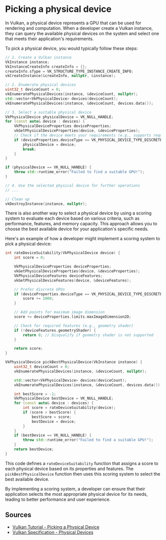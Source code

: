 # Picking a physical device
In Vulkan, a physical device represents a GPU that can be used for rendering and computation. 
When a developer create a Vulkan instance, they can query the available physical devices on the system and select one that meets their application's requirements.

To pick a physical device, you would typically follow these steps:
```cpp
// 1. Create a Vulkan instance
VkInstance instance;
VkInstanceCreateInfo createInfo = {};
createInfo.sType = VK_STRUCTURE_TYPE_INSTANCE_CREATE_INFO;
vkCreateInstance(&createInfo, nullptr, &instance);

// 2. Enumerate physical devices
uint32_t deviceCount = 0;
vkEnumeratePhysicalDevices(instance, &deviceCount, nullptr);
std::vector<VkPhysicalDevice> devices(deviceCount);
vkEnumeratePhysicalDevices(instance, &deviceCount, devices.data());

// 3. Select a suitable physical device
VkPhysicalDevice physicalDevice = VK_NULL_HANDLE;
for (const auto& device : devices) {
	VkPhysicalDeviceProperties deviceProperties;
	vkGetPhysicalDeviceProperties(device, &deviceProperties);
	// Check if the device meets your requirements (e.g., supports required features)
	if (deviceProperties.deviceType == VK_PHYSICAL_DEVICE_TYPE_DISCRETE_GPU) {
		physicalDevice = device;
		break;
	}
}

if (physicalDevice == VK_NULL_HANDLE) {
	throw std::runtime_error("Failed to find a suitable GPU!");
}

// 4. Use the selected physical device for further operations
// ...

// Clean up
vkDestroyInstance(instance, nullptr);
```

There is also another way to select a physical device by using a scoring system to evaluate each device based on various criteria, such as performance, features, and memory capacity.
This approach allows you to choose the best available device for your application's specific needs.  

Here's an example of how a developer might implement a scoring system to pick a physical device:
```cpp
int rateDeviceSuitability(VkPhysicalDevice device) {
	int score = 0;

	VkPhysicalDeviceProperties deviceProperties;
	vkGetPhysicalDeviceProperties(device, &deviceProperties);
	VkPhysicalDeviceFeatures deviceFeatures;
	vkGetPhysicalDeviceFeatures(device, &deviceFeatures);

	// Prefer discrete GPUs
	if (deviceProperties.deviceType == VK_PHYSICAL_DEVICE_TYPE_DISCRETE_GPU) {
		score += 1000;
	}

	// Add points for maximum image dimension
	score += deviceProperties.limits.maxImageDimension2D;

	// Check for required features (e.g., geometry shader)
	if (!deviceFeatures.geometryShader) {
		return 0; // Disqualify if geometry shader is not supported
	}

	return score;
}

VkPhysicalDevice pickBestPhysicalDevice(VkInstance instance) {
	uint32_t deviceCount = 0;
	vkEnumeratePhysicalDevices(instance, &deviceCount, nullptr);

	std::vector<VkPhysicalDevice> devices(deviceCount);
	vkEnumeratePhysicalDevices(instance, &deviceCount, devices.data());

	int bestScore = -1;
	VkPhysicalDevice bestDevice = VK_NULL_HANDLE;
	for (const auto& device : devices) {
		int score = rateDeviceSuitability(device);
		if (score > bestScore) {
			bestScore = score;
			bestDevice = device;
		}
	}
	if (bestDevice == VK_NULL_HANDLE) {
		throw std::runtime_error("Failed to find a suitable GPU!");
	}
	return bestDevice;
}
```

This code defines a `rateDeviceSuitability` function that assigns a score to each physical device based on its properties and features.
The `pickBestPhysicalDevice` function then uses this scoring system to select the best available device.

By implementing a scoring system, a developer can ensure that their application selects the most appropriate physical device for its needs, leading to better performance and user experience.

## Sources
- [Vulkan Tutorial - Picking a Physical Device](https://vulkan-tutorial.com/Drawing_a_triangle/Setup/Physical_devices_and_queue_families)
- [Vulkan Specification - Physical Devices](https://registry.khronos.org/vulkan/specs/latest/html/vkspec.html#devsandqueues-physical-device-enumeration)
